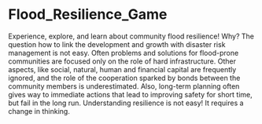 # Flood_Resilience_Game
Experience, explore, and learn about community flood resilience!
Why?
The question how to link the development and growth with disaster risk management is not easy. Often problems and solutions for flood-prone communities are focused only on the role of hard infrastructure.
Other aspects, like social, natural, human and financial capital are frequently ignored, and the role of the cooperation sparked by bonds between the community members is underestimated. Also, long-term planning often gives way to immediate actions that lead to improving safety for short time, but fail in the long run.
Understanding resilience is not easy! It requires a change in thinking.
